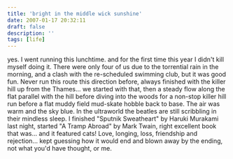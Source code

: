 ```yaml
---
title: 'bright in the middle wick sunshine'
date: 2007-01-17 20:32:11
draft: false
description: ''
tags: [life]
---
```


yes. I went running this lunchtime. and for the first time this year I didn't kill myself doing it. There were only four of us due to the torrential rain in the morning, and a clash with the re-scheduled swimming club, but it was good fun. Never run this route this direction before, always finished with the killer hill up from the Thames... we started with that, then a steady flow along the flat parallel with the hill before diving into the woods for a non-stop killer hill run before a flat muddy field mud-skate hobble back to base. The air was warm and the sky blue. In the ultraworld the beatles are still scribbling in their mindless sleep. I finished "Sputnik Sweatheart" by Haruki Murakami last night, started "A Tramp Abroad" by Mark Twain, right excellent book that was... and it featured cats! Love, longing, loss, friendship and rejection... kept guessing how it would end and blown away by the ending, not what you'd have thought, or me.